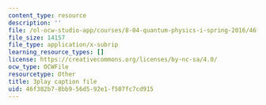 ```yaml
---
content_type: resource
description: ''
file: /ol-ocw-studio-app/courses/8-04-quantum-physics-i-spring-2016/46f382b78bb956d592e1f507fc7cd915_Ot9OjT34gkA.vtt
file_size: 14157
file_type: application/x-subrip
learning_resource_types: []
license: https://creativecommons.org/licenses/by-nc-sa/4.0/
ocw_type: OCWFile
resourcetype: Other
title: 3play caption file
uid: 46f382b7-8bb9-56d5-92e1-f507fc7cd915
---
```


